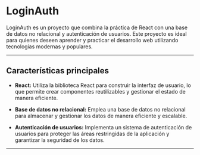 # LoginAuth

LoginAuth es un proyecto que combina la práctica de React con una base de datos no relacional y autenticación de usuarios. Este proyecto es ideal para quienes deseen aprender y practicar el desarrollo web utilizando tecnologías modernas y populares.

---

## Características principales

- **React:** Utiliza la biblioteca React para construir la interfaz de usuario, lo que permite crear componentes reutilizables y gestionar el estado de manera eficiente.

- **Base de datos no relacional:** Emplea una base de datos no relacional para almacenar y gestionar los datos de manera eficiente y escalable.

- **Autenticación de usuarios:** Implementa un sistema de autenticación de usuarios para proteger las áreas restringidas de la aplicación y garantizar la seguridad de los datos.

---



